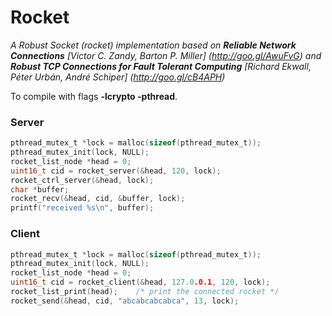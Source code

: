 # Rocket
*A Robust Socket (rocket) implementation based on **Reliable Network Connections** [Victor C. Zandy, Barton P. Miller] (http://goo.gl/AwuFvG) and **Robust TCP Connections for Fault Tolerant Computing** [Richard Ekwall, Péter Urbán, André Schiper] (http://goo.gl/cB4APH)*

To compile with flags **-lcrypto -pthread**.

### Server
```c
pthread_mutex_t *lock = malloc(sizeof(pthread_mutex_t));
pthread_mutex_init(lock, NULL);
rocket_list_node *head = 0;
uint16_t cid = rocket_server(&head, 120, lock);
rocket_ctrl_server(&head, lock);
char *buffer;
rocket_recv(&head, cid, &buffer, lock);
printf("received %s\n", buffer);
```

### Client
```c
pthread_mutex_t *lock = malloc(sizeof(pthread_mutex_t));
pthread_mutex_init(lock, NULL);
rocket_list_node *head = 0;
uint16_t cid = rocket_client(&head, 127.0.0.1, 120, lock);
rocket_list_print(head);    /* print the connected rocket */
rocket_send(&head, cid, "abcabcabcabca", 13, lock);
```
